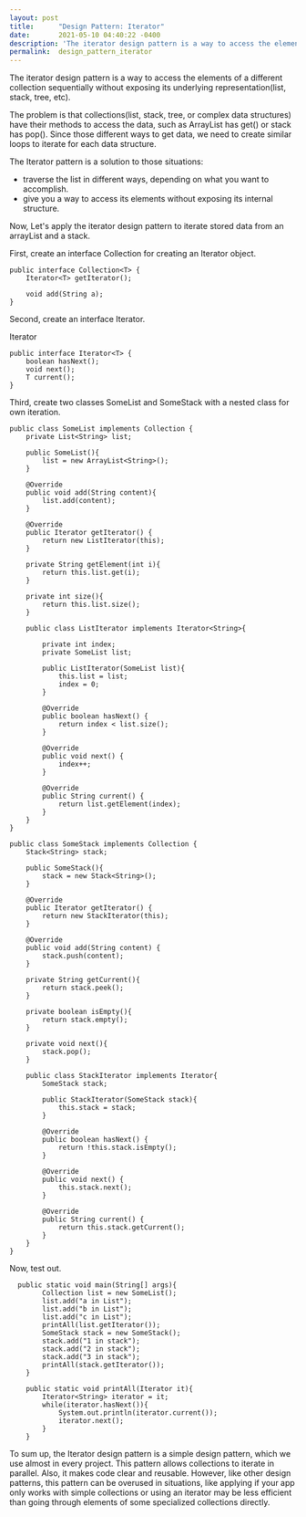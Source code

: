 ```yaml
---
layout: post
title:      "Design Pattern: Iterator"
date:       2021-05-10 04:40:22 -0400
description: 'The iterator design pattern is a way to access the elements of a different collection sequentially without exposing its underlying representation'
permalink:  design_pattern_iterator
---
```


The iterator design pattern is a way to access the elements of a different collection sequentially without exposing its underlying representation(list, stack, tree, etc).

The problem is that collections(list, stack, tree, or complex data structures) have their methods to access the data, such as ArrayList has get() or stack has pop(). Since those different ways to get data, we need to create similar loops to iterate for each data structure. 

The Iterator pattern is a solution to those situations:

* traverse the list in different ways, depending on what you want to accomplish.
* give you a way to access its elements without exposing its internal structure.

Now, Let's apply the iterator design pattern to iterate stored data from an arrayList and a stack. 

First, create an interface Collection for creating an Iterator object.

```
public interface Collection<T> {
    Iterator<T> getIterator();

    void add(String a);
}
```

Second, create an interface Iterator. 

Iterator
```
public interface Iterator<T> {
    boolean hasNext();
    void next();
    T current();
}

```

Third, create two classes SomeList and SomeStack with a nested class for own iteration.

```
public class SomeList implements Collection {
    private List<String> list;

    public SomeList(){
        list = new ArrayList<String>();
    }

    @Override
    public void add(String content){
        list.add(content);
    }

    @Override
    public Iterator getIterator() {
        return new ListIterator(this);
    }

    private String getElement(int i){
        return this.list.get(i);
    }

    private int size(){
        return this.list.size();
    }

    public class ListIterator implements Iterator<String>{

        private int index;
        private SomeList list;

        public ListIterator(SomeList list){
            this.list = list;
            index = 0;
        }

        @Override
        public boolean hasNext() {
            return index < list.size();
        }

        @Override
        public void next() {
            index++;
        }

        @Override
        public String current() {
            return list.getElement(index);
        }
    }
}
```

```
public class SomeStack implements Collection {
    Stack<String> stack;

    public SomeStack(){
        stack = new Stack<String>();
    }

    @Override
    public Iterator getIterator() {
        return new StackIterator(this);
    }

    @Override
    public void add(String content) {
        stack.push(content);
    }

    private String getCurrent(){
        return stack.peek();
    }

    private boolean isEmpty(){
        return stack.empty();
    }

    private void next(){
        stack.pop();
    }

    public class StackIterator implements Iterator{
        SomeStack stack;

        public StackIterator(SomeStack stack){
            this.stack = stack;
        }

        @Override
        public boolean hasNext() {
            return !this.stack.isEmpty();
        }

        @Override
        public void next() {
            this.stack.next();
        }

        @Override
        public String current() {
            return this.stack.getCurrent();
        }
    }
}
```

Now, test out.

```
  public static void main(String[] args){
        Collection list = new SomeList();
        list.add("a in List");
        list.add("b in List");
        list.add("c in List");
        printAll(list.getIterator());
        SomeStack stack = new SomeStack();
        stack.add("1 in stack");
        stack.add("2 in stack");
        stack.add("3 in stack");
        printAll(stack.getIterator());
    }

    public static void printAll(Iterator it){
        Iterator<String> iterator = it;
        while(iterator.hasNext()){
            System.out.println(iterator.current());
            iterator.next();
        }
    }
```

To sum up, the Iterator design pattern is a simple design pattern, which we use almost in every project. This pattern allows collections to iterate in parallel. Also, it makes code clear and reusable. However, like other design patterns, this pattern can be overused in situations, like applying if your app only works with simple collections or using an iterator may be less efficient than going through elements of some specialized collections directly.